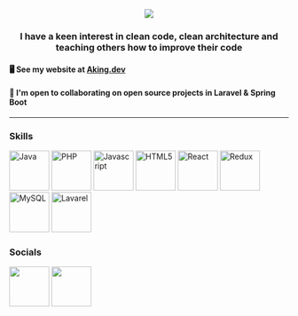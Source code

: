 
<div align="center">
    <img src="https://user-images.githubusercontent.com/6437643/168477207-8f8f306c-f6b1-40d9-9df0-9b10ed186e3b.gif">
</div>



<h3 align="center"> I have a keen interest in clean code, clean architecture and teaching others how to improve their code </h3>

#### 🖥️ See my website at [Aking.dev](http://aking.dev)

#### 🤝 I'm open to collaborating on open source projects in Laravel & Spring Boot

---

### Skills

<p align="left">
<a href="https://www.oracle.com/java/" target="_blank" rel="noreferrer"><img src="https://raw.githubusercontent.com/danielcranney/readme-generator/main/public/icons/skills/java-colored.svg" width="72 height="72" alt="Java" /></a>
<a href="https://www.php.net/" target="_blank" rel="noreferrer"><img src="https://raw.githubusercontent.com/danielcranney/readme-generator/main/public/icons/skills/php-colored.svg" width="72" height="72" alt="PHP" /></a>
<a href="https://developer.mozilla.org/en-US/docs/Web/JavaScript" target="_blank" rel="noreferrer"><img src="https://raw.githubusercontent.com/danielcranney/readme-generator/main/public/icons/skills/javascript-colored.svg" width="72" height="72" alt="Javascript" /></a>
<a href="https://developer.mozilla.org/en-US/docs/Glossary/HTML5" target="_blank" rel="noreferrer"><img src="https://raw.githubusercontent.com/danielcranney/readme-generator/main/public/icons/skills/html5-colored.svg" width="72" height="72" alt="HTML5" /></a>
<a href="https://reactjs.org/" target="_blank" rel="noreferrer"><img src="https://raw.githubusercontent.com/danielcranney/readme-generator/main/public/icons/skills/react-colored.svg" width="72" height="72" alt="React" /></a>
<a href="https://redux.js.org/" target="_blank" rel="noreferrer"><img src="https://raw.githubusercontent.com/danielcranney/readme-generator/main/public/icons/skills/redux-colored.svg" width="72" height="72" alt="Redux" /></a>
<a href="https://www.mysql.com/" target="_blank" rel="noreferrer"><img src="https://raw.githubusercontent.com/danielcranney/readme-generator/main/public/icons/skills/mysql-colored.svg" width="72" height="72" alt="MySQL" /></a>
<a href="https://laravel.com/" target="_blank" rel="noreferrer"><img src="https://raw.githubusercontent.com/danielcranney/readme-generator/main/public/icons/skills/laravel-colored.svg" width="72" height="72" alt="Lavarel" /></a>
</p>
    

### Socials

<p align="left"> <a href="https://www.github.com/AdamJAKing" target="_blank" rel="noreferrer"><img src="https://raw.githubusercontent.com/danielcranney/readme-generator/main/public/icons/socials/github-dark.svg" width="72" height="72" /></a> <a href="https://www.twitter.com/KingSoftwareDev" target="_blank" rel="noreferrer"><img src="https://raw.githubusercontent.com/danielcranney/readme-generator/main/public/icons/socials/twitter.svg" width="72" height="72" /></a></p>

